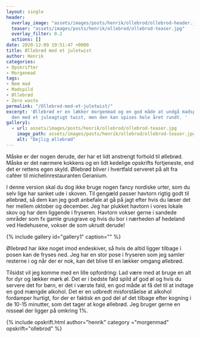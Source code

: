 ```yaml
---
layout: single
header:
  overlay_image: "assets/images/posts/henrik/ollebrod/ollebrod-header.jpg"
  teaser: "assets/images/posts/henrik/ollebrod/ollebrod-teaser.jpg"
  overlay_filter: 0.2
  actions: []
date: 2020-12-09 19:51:47 +0000
title: Øllebrød med et juletwist
author: Henrik
categories:
- Opskrifter
- Morgenmad
tags:
- Nem mad
- Madspild
- Øllebrød
- Zero waste
permalink: "/Ollebrod-med-et-juletwist/"
excerpt: 'Øllebrød er en lækker morgenmad og en god måde at undgå madspild. Her krydres
  den med et juleagtigt twist, men den kan spises hele året rundt. '
gallery1:
  - url: assets/images/posts/henrik/ollebrod/ollebrod-teaser.jpg
    image_path: assets/images/posts/henrik/ollebrod/ollebrod-teaser.jpg
    alt: "Dejlig øllebrød"
---
```

Måske er der nogen derude, der har et lidt anstrengt forhold til øllebrød. Måske er det nærmere kokkens og en lidt kedelige opskrifts fortjeneste, end det er rettens egen skyld. Øllebrød bliver i hvertfald serveret på alt fra caféer til michelinrestauranten Geranium.

I denne version skal du dog ikke bruge nogen fancy nordiske urter, som du selv lige har sanket ude i skoven. Til gengæld passer havtorn rigtig godt til øllebrød, så dem kan jeg godt anbefale at gå på jagt efter hvis du læser det her mellem oktober og december. Jeg har plukket havtorn i vores lokale skov og har dem liggende i fryseren. Havtorn vokser gerne i sandede områder som fx gamle grusgrave og hvis du bor i nærheden af hedeland ved Hedehusene, vokser de som ukrudt derude!

{% include gallery id="gallery1"  caption="" %}


Øllebrød har ikke noget imod endeskiver, så hvis de altid ligger tilbage i posen kan de fryses ned. Jeg har en stor pose i fryseren som jeg samler resterne i og når der er nok, kan det blive til en lækker omgang øllebrød.

Tilsidst vil jeg komme med en lille opfordring: Lad være med at bruge en alt for dyr og lækker mørk øl. Det er i bedste fald spild af god øl og hvis du servere det for børn, er det i værste fald, en god måde at få det til at indtage en god mængde alkohol. Det er en udbredt misforståelse at alkohol fordamper hurtigt, for der er faktisk en god del af det tilbage efter kogning i de 10-15 minutter, som det tager at koge øllebrød. Jeg bruger gerne en nisseøl der ligger på omkring 1%.


{% include opskrift.html author="henrik" category ="morgenmad" opskrift="ollebrod" %}